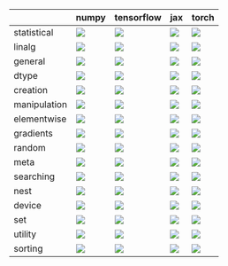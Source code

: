 |              | numpy                                                                                                                                               | tensorflow                                                                                                                                          | jax                                                                                                                                                 | torch                                                                                                                                               |
|:-------------|:----------------------------------------------------------------------------------------------------------------------------------------------------|:----------------------------------------------------------------------------------------------------------------------------------------------------|:----------------------------------------------------------------------------------------------------------------------------------------------------|:----------------------------------------------------------------------------------------------------------------------------------------------------|
| statistical  | <a href="Functional API/Core/statistical.md" rel="noopener noreferrer" target="_blank"><img src=https://img.shields.io/badge/-success-success></a>  | <a href="Functional API/Core/statistical.md" rel="noopener noreferrer" target="_blank"><img src=https://img.shields.io/badge/-success-success></a>  | <a href="Functional API/Core/statistical.md" rel="noopener noreferrer" target="_blank"><img src=https://img.shields.io/badge/-success-success></a>  | <a href="Functional API/Core/statistical.md" rel="noopener noreferrer" target="_blank"><img src=https://img.shields.io/badge/-success-success></a>  |
| linalg       | <a href="Functional API/Core/linalg.md" rel="noopener noreferrer" target="_blank"><img src=https://img.shields.io/badge/-success-success></a>       | <a href="Functional API/Core/linalg.md" rel="noopener noreferrer" target="_blank"><img src=https://img.shields.io/badge/-success-success></a>       | <a href="Functional API/Core/linalg.md" rel="noopener noreferrer" target="_blank"><img src=https://img.shields.io/badge/-success-success></a>       | <a href="Functional API/Core/linalg.md" rel="noopener noreferrer" target="_blank"><img src=https://img.shields.io/badge/-success-success></a>       |
| general      | <a href="Functional API/Core/general.md" rel="noopener noreferrer" target="_blank"><img src=https://img.shields.io/badge/-success-success></a>      | <a href="Functional API/Core/general.md" rel="noopener noreferrer" target="_blank"><img src=https://img.shields.io/badge/-success-success></a>      | <a href="Functional API/Core/general.md" rel="noopener noreferrer" target="_blank"><img src=https://img.shields.io/badge/-success-success></a>      | <a href="Functional API/Core/general.md" rel="noopener noreferrer" target="_blank"><img src=https://img.shields.io/badge/-failure-red></a>          |
| dtype        | <a href="Functional API/Core/dtype.md" rel="noopener noreferrer" target="_blank"><img src=https://img.shields.io/badge/-success-success></a>        | <a href="Functional API/Core/dtype.md" rel="noopener noreferrer" target="_blank"><img src=https://img.shields.io/badge/-success-success></a>        | <a href="Functional API/Core/dtype.md" rel="noopener noreferrer" target="_blank"><img src=https://img.shields.io/badge/-success-success></a>        | <a href="Functional API/Core/dtype.md" rel="noopener noreferrer" target="_blank"><img src=https://img.shields.io/badge/-success-success></a>        |
| creation     | <a href="Functional API/Core/creation.md" rel="noopener noreferrer" target="_blank"><img src=https://img.shields.io/badge/-success-success></a>     | <a href="Functional API/Core/creation.md" rel="noopener noreferrer" target="_blank"><img src=https://img.shields.io/badge/-success-success></a>     | <a href="Functional API/Core/creation.md" rel="noopener noreferrer" target="_blank"><img src=https://img.shields.io/badge/-success-success></a>     | <a href="Functional API/Core/creation.md" rel="noopener noreferrer" target="_blank"><img src=https://img.shields.io/badge/-success-success></a>     |
| manipulation | <a href="Functional API/Core/manipulation.md" rel="noopener noreferrer" target="_blank"><img src=https://img.shields.io/badge/-success-success></a> | <a href="Functional API/Core/manipulation.md" rel="noopener noreferrer" target="_blank"><img src=https://img.shields.io/badge/-success-success></a> | <a href="Functional API/Core/manipulation.md" rel="noopener noreferrer" target="_blank"><img src=https://img.shields.io/badge/-success-success></a> | <a href="Functional API/Core/manipulation.md" rel="noopener noreferrer" target="_blank"><img src=https://img.shields.io/badge/-success-success></a> |
| elementwise  | <a href="Functional API/Core/elementwise.md" rel="noopener noreferrer" target="_blank"><img src=https://img.shields.io/badge/-success-success></a>  | <a href="Functional API/Core/elementwise.md" rel="noopener noreferrer" target="_blank"><img src=https://img.shields.io/badge/-success-success></a>  | <a href="Functional API/Core/elementwise.md" rel="noopener noreferrer" target="_blank"><img src=https://img.shields.io/badge/-success-success></a>  | <a href="Functional API/Core/elementwise.md" rel="noopener noreferrer" target="_blank"><img src=https://img.shields.io/badge/-failure-red></a>      |
| gradients    | <a href="Functional API/Core/gradients.md" rel="noopener noreferrer" target="_blank"><img src=https://img.shields.io/badge/-success-success></a>    | <a href="Functional API/Core/gradients.md" rel="noopener noreferrer" target="_blank"><img src=https://img.shields.io/badge/-success-success></a>    | <a href="Functional API/Core/gradients.md" rel="noopener noreferrer" target="_blank"><img src=https://img.shields.io/badge/-success-success></a>    | <a href="Functional API/Core/gradients.md" rel="noopener noreferrer" target="_blank"><img src=https://img.shields.io/badge/-success-success></a>    |
| random       | <a href="Functional API/Core/random.md" rel="noopener noreferrer" target="_blank"><img src=https://img.shields.io/badge/-success-success></a>       | <a href="Functional API/Core/random.md" rel="noopener noreferrer" target="_blank"><img src=https://img.shields.io/badge/-success-success></a>       | <a href="Functional API/Core/random.md" rel="noopener noreferrer" target="_blank"><img src=https://img.shields.io/badge/-success-success></a>       | <a href="Functional API/Core/random.md" rel="noopener noreferrer" target="_blank"><img src=https://img.shields.io/badge/-success-success></a>       |
| meta         | <a href="Functional API/Core/meta.md" rel="noopener noreferrer" target="_blank"><img src=https://img.shields.io/badge/-success-success></a>         | <a href="Functional API/Core/meta.md" rel="noopener noreferrer" target="_blank"><img src=https://img.shields.io/badge/-success-success></a>         | <a href="Functional API/Core/meta.md" rel="noopener noreferrer" target="_blank"><img src=https://img.shields.io/badge/-success-success></a>         | <a href="Functional API/Core/meta.md" rel="noopener noreferrer" target="_blank"><img src=https://img.shields.io/badge/-success-success></a>         |
| searching    | <a href="Functional API/Core/searching.md" rel="noopener noreferrer" target="_blank"><img src=https://img.shields.io/badge/-success-success></a>    | <a href="Functional API/Core/searching.md" rel="noopener noreferrer" target="_blank"><img src=https://img.shields.io/badge/-success-success></a>    | <a href="Functional API/Core/searching.md" rel="noopener noreferrer" target="_blank"><img src=https://img.shields.io/badge/-success-success></a>    | <a href="Functional API/Core/searching.md" rel="noopener noreferrer" target="_blank"><img src=https://img.shields.io/badge/-success-success></a>    |
| nest         | <a href="Functional API/Core/nest.md" rel="noopener noreferrer" target="_blank"><img src=https://img.shields.io/badge/-success-success></a>         | <a href="Functional API/Core/nest.md" rel="noopener noreferrer" target="_blank"><img src=https://img.shields.io/badge/-success-success></a>         | <a href="Functional API/Core/nest.md" rel="noopener noreferrer" target="_blank"><img src=https://img.shields.io/badge/-success-success></a>         | <a href="Functional API/Core/nest.md" rel="noopener noreferrer" target="_blank"><img src=https://img.shields.io/badge/-success-success></a>         |
| device       | <a href="Functional API/Core/device.md" rel="noopener noreferrer" target="_blank"><img src=https://img.shields.io/badge/-success-success></a>       | <a href="Functional API/Core/device.md" rel="noopener noreferrer" target="_blank"><img src=https://img.shields.io/badge/-success-success></a>       | <a href="Functional API/Core/device.md" rel="noopener noreferrer" target="_blank"><img src=https://img.shields.io/badge/-success-success></a>       | <a href="Functional API/Core/device.md" rel="noopener noreferrer" target="_blank"><img src=https://img.shields.io/badge/-success-success></a>       |
| set          | <a href="Functional API/Core/set.md" rel="noopener noreferrer" target="_blank"><img src=https://img.shields.io/badge/-success-success></a>          | <a href="Functional API/Core/set.md" rel="noopener noreferrer" target="_blank"><img src=https://img.shields.io/badge/-success-success></a>          | <a href="Functional API/Core/set.md" rel="noopener noreferrer" target="_blank"><img src=https://img.shields.io/badge/-success-success></a>          | <a href="Functional API/Core/set.md" rel="noopener noreferrer" target="_blank"><img src=https://img.shields.io/badge/-success-success></a>          |
| utility      | <a href="Functional API/Core/utility.md" rel="noopener noreferrer" target="_blank"><img src=https://img.shields.io/badge/-success-success></a>      | <a href="Functional API/Core/utility.md" rel="noopener noreferrer" target="_blank"><img src=https://img.shields.io/badge/-success-success></a>      | <a href="Functional API/Core/utility.md" rel="noopener noreferrer" target="_blank"><img src=https://img.shields.io/badge/-success-success></a>      | <a href="Functional API/Core/utility.md" rel="noopener noreferrer" target="_blank"><img src=https://img.shields.io/badge/-success-success></a>      |
| sorting      | <a href="Functional API/Core/sorting.md" rel="noopener noreferrer" target="_blank"><img src=https://img.shields.io/badge/-success-success></a>      | <a href="Functional API/Core/sorting.md" rel="noopener noreferrer" target="_blank"><img src=https://img.shields.io/badge/-success-success></a>      | <a href="Functional API/Core/sorting.md" rel="noopener noreferrer" target="_blank"><img src=https://img.shields.io/badge/-success-success></a>      | <a href="Functional API/Core/sorting.md" rel="noopener noreferrer" target="_blank"><img src=https://img.shields.io/badge/-success-success></a>      |